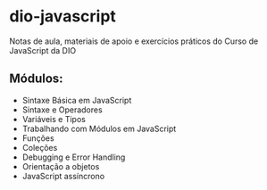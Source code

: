 # dio-javascript
Notas de aula, materiais de apoio e exercícios práticos do Curso de JavaScript da DIO

## Módulos:

 - Sintaxe Básica em JavaScript
 - Sintaxe e Operadores
 - Variáveis e Tipos
 - Trabalhando com Módulos em JavaScript
 - Funções
 - Coleções
 - Debugging e Error Handling
 - Orientação a objetos
 - JavaScript assíncrono